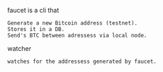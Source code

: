 faucet is a cli that

    Generate a new Bitcoin address (testnet).
    Stores it in a DB.
    Send's BTC between adressess via local node.

watcher

    watches for the addressess generated by faucet.
